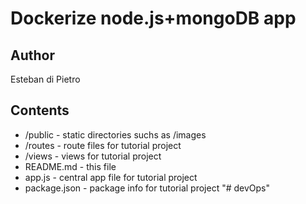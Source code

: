 # Dockerize node.js+mongoDB app 

## Author
Esteban di Pietro 

## Contents

* /public - static directories suchs as /images
* /routes - route files for tutorial project
* /views - views for tutorial project
* README.md - this file
* app.js - central app file for tutorial project
* package.json - package info for tutorial project
"# devOps" 
